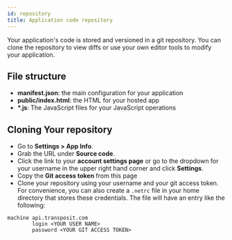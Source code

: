 ```yaml
---
id: repository
title: Application code repository
---
```


Your application's code is stored and versioned in a git repository. You can clone the repository to view diffs or use your own editor tools to modify your application.

## File structure
* **manifest.json**: the main configuration for your application
* **public/index.html**: the HTML for your hosted app
* **\*.js**: The JavaScript files for your JavaScript operations

## Cloning Your repository
* Go to **Settings > App Info**.
* Grab the URL under **Source code**.
* Click the link to your **account settings page** or go to the dropdown for your username in the upper right hand  corner and click **Settings**.
* Copy the **Git access token** from this page
* Clone your repository using your username and your git access token. For convenience, you can also create a `.netrc` file in your home directory that stores these credentials. The file will have an entry like the following:

```
machine api.transposit.com
        login <YOUR USER NAME>
        password <YOUR GIT ACCESS TOKEN>
```
